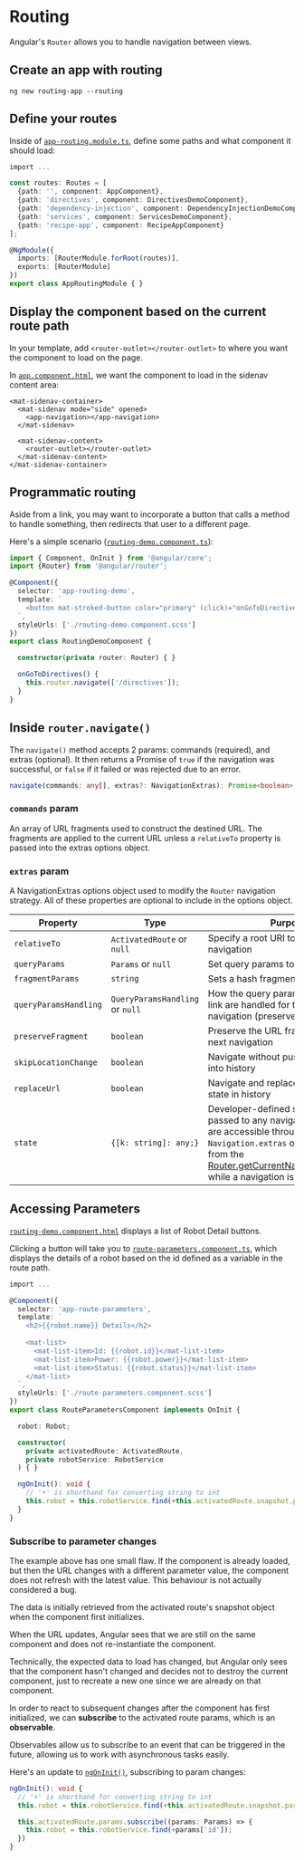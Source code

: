# Routing
Angular's `Router` allows you to handle navigation between views.


## Create an app with routing
```
ng new routing-app --routing
```

## Define your routes
Inside of [`app-routing.module.ts`](../app-routing.module.ts), define some paths and what component it should load:
```ts
import ...

const routes: Routes = [
  {path: '', component: AppComponent},
  {path: 'directives', component: DirectivesDemoComponent},
  {path: 'dependency-injection', component: DependencyInjectionDemoComponent},
  {path: 'services', component: ServicesDemoComponent},
  {path: 'recipe-app', component: RecipeAppComponent}
];

@NgModule({
  imports: [RouterModule.forRoot(routes)],
  exports: [RouterModule]
})
export class AppRoutingModule { }
```


## Display the component based on the current route path
In your template, add `<router-outlet></router-outlet>` to where you want the component to load on the page.

In [`app.component.html`](../app.component.html), we want the component to load in the sidenav content area:
```angular2html
<mat-sidenav-container>
  <mat-sidenav mode="side" opened>
    <app-navigation></app-navigation>
  </mat-sidenav>

  <mat-sidenav-content>
    <router-outlet></router-outlet>
  </mat-sidenav-content>
</mat-sidenav-container>
```


## Programmatic routing
Aside from a link, you may want to incorporate a button that calls a method to handle something, then redirects that user to a different page.

Here's a simple scenario ([`routing-demo.component.ts`](routing-demo/routing-demo.component.ts)):

```ts
import { Component, OnInit } from '@angular/core';
import {Router} from '@angular/router';

@Component({
  selector: 'app-routing-demo',
  template: `
    <button mat-stroked-button color="primary" (click)="onGoToDirectives()">Learn About Directives</button>
  `,
  styleUrls: ['./routing-demo.component.scss']
})
export class RoutingDemoComponent {

  constructor(private router: Router) { }

  onGoToDirectives() {
    this.router.navigate(['/directives']);
  }
}
```


## Inside `router.navigate()`
The `navigate()` method accepts 2 params: commands (required), and extras (optional).
It then returns a Promise of `true` if the navigation was successful, or `false` if it failed or was rejected due to an error.

```ts
navigate(commands: any[], extras?: NavigationExtras): Promise<boolean>;
```

### `commands` param
An array of URL fragments used to construct the destined URL.
The fragments are applied to the current URL unless a `relativeTo` property is passed into the extras options object.

### `extras` param
A NavigationExtras options object used to modify the `Router` navigation strategy.
All of these properties are optional to include in the options object.

| Property              | Type                            | Purpose |
| --------------------- | ------------------------------- | ------- |
| `relativeTo`          | `ActivatedRoute` or `null`      | Specify a root URI to use for relative navigation|
| `queryParams`         | `Params` or `null`              | Set query params to the URL |
| `fragmentParams`      | `string`                        | Sets a hash fragment to the URL |
| `queryParamsHandling` | `QueryParamsHandling` or `null` | How the query params in the router link are handled for the next navigation (preserve or merge) |
| `preserveFragment`    | `boolean`                       | Preserve the URL fragment for the next navigation |
| `skipLocationChange`  | `boolean`                       | Navigate without pushing a new state into history |
| `replaceUrl`          | `boolean`                       | Navigate and replace the current state in history |
| `state`               | `{[k: string]: any;}`           | Developer-defined state that can be passed to any navigation. Its values are accessible through `Navigation.extras` object returned from the [Router.getCurrentNavigation()method](api/router/Router#getcurrentnavigation) while a navigation is executing. |


## Accessing Parameters
[`routing-demo.component.html`](routing-demo/routing-demo.component.html) displays a list of Robot Detail buttons. 

Clicking a button will take you to [`route-parameters.component.ts`](route-parameters/route-parameters.component.ts), which displays the details of a robot based on the id defined as a variable in the route path.
```ts
import ...

@Component({
  selector: 'app-route-parameters',
  template: `
    <h2>{{robot.name}} Details</h2>
    
    <mat-list>
      <mat-list-item>Id: {{robot.id}}</mat-list-item>
      <mat-list-item>Power: {{robot.power}}</mat-list-item>
      <mat-list-item>Status: {{robot.status}}</mat-list-item>
    </mat-list>
  `,
  styleUrls: ['./route-parameters.component.scss']
})
export class RouteParametersComponent implements OnInit {

  robot: Robot;

  constructor(
    private activatedRoute: ActivatedRoute,
    private robotService: RobotService
  ) { }

  ngOnInit(): void {
    // '+' is shorthand for converting string to int
    this.robot = this.robotService.find(+this.activatedRoute.snapshot.params['id']);
  }
}
```

### Subscribe to parameter changes
The example above has one small flaw. 
If the component is already loaded, but then the URL changes with a different parameter value, the component does not refresh with the latest value.
This behaviour is not actually considered a bug.

The data is initially retrieved from the activated route's snapshot object when the component first initializes.

When the URL updates, Angular sees that we are still on the same component and does not re-instantiate the component.

Technically, the expected data to load has changed, but Angular only sees that the component hasn't changed and decides not to destroy the current component, just to recreate a new one since we are already on that component.

In order to react to subsequent changes after the component has first initialized, we can **subscribe** to the activated route params, which is an **observable**.

Observables allow us to subscribe to an event that can be triggered in the future, allowing us to work with asynchronous tasks easily.

Here's an update to [`ngOnInit()`](route-parameters/route-parameters.component.ts), subscribing to param changes:
```ts
ngOnInit(): void {
  // '+' is shorthand for converting string to int
  this.robot = this.robotService.find(+this.activatedRoute.snapshot.params['id']);

  this.activatedRoute.params.subscribe((params: Params) => {
    this.robot = this.robotService.find(+params['id']);
  })
}
```
